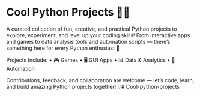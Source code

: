 # Cool Python Projects 🐍✨

A curated collection of fun, creative, and practical Python projects to explore, experiment, and level up your coding skills! From interactive apps and games to data analysis tools and automation scripts — there’s something here for every Python enthusiast 🚀

Projects Include:
	•	🎮 Games
	•	🖥️ GUI Apps
	•	📊 Data & Analytics
	•	🤖 Automation

Contributions, feedback, and collaboration are welcome — let’s code, learn, and build amazing Python projects together! 💡# Cool-python-projects

